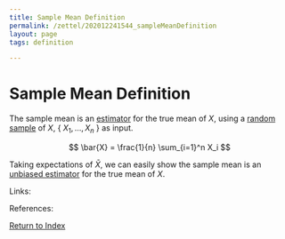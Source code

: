 ```yaml
---
title: Sample Mean Definition
permalink: /zettel/202012241544_sampleMeanDefinition
layout: page
tags: definition

---
```

# Sample Mean Definition

The sample mean is an [estimator](202012241539_estimatorDefinition) for the true mean of $X$, using a 
[random sample](202012241510_sampleDefinition) of $X$, \{ $X_1, \dots, X_n$ \} as input.

$$
\bar{X} = \frac{1}{n} \sum_{i=1}^n X_i
$$

Taking expectations of $\bar{X}$, we can easily show the sample mean is an [unbiased estimator](202012241553_biasDefinition) for the true mean of $X$.

Links: 

References: 

[Return to Index](index)